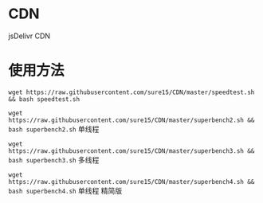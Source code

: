 # CDN
jsDelivr CDN

# 使用方法
```wget https://raw.githubusercontent.com/sure15/CDN/master/speedtest.sh && bash speedtest.sh```  

```wget https://raw.githubusercontent.com/sure15/CDN/master/superbench2.sh && bash superbench2.sh``` 单线程

```wget https://raw.githubusercontent.com/sure15/CDN/master/superbench3.sh && bash superbench3.sh``` 多线程
 
 ```wget https://raw.githubusercontent.com/sure15/CDN/master/superbench4.sh && bash superbench4.sh``` 单线程 精简版

